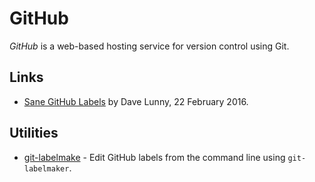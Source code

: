 # GitHub

<dfn>GitHub</dfn> is a web-based hosting service for version control using Git.

## Links

-   [Sane GitHub Labels](https://medium.com/@dave_lunny/sane-github-labels-c5d2e6004b63) by Dave Lunny, 22 February 2016. 

## Utilities

-   [git-labelmake](https://github.com/himynameisdave/git-labelmaker) - Edit GitHub labels from the command line using `git-labelmaker`. 
